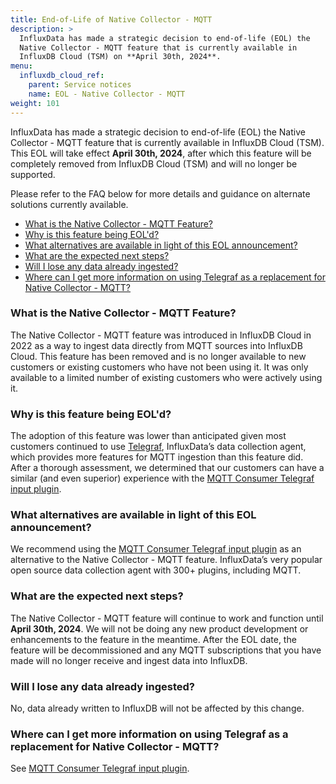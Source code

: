 ```yaml
---
title: End-of-Life of Native Collector - MQTT
description: >
  InfluxData has made a strategic decision to end-of-life (EOL) the
  Native Collector - MQTT feature that is currently available in
  InfluxDB Cloud (TSM) on **April 30th, 2024**.
menu:
  influxdb_cloud_ref:
    parent: Service notices
    name: EOL - Native Collector - MQTT
weight: 101
---
```


InfluxData has made a strategic decision to end-of-life (EOL) the
Native Collector - MQTT feature that is currently available in InfluxDB Cloud (TSM).
This EOL will take effect **April 30th, 2024**, after which this feature will be
completely removed from InfluxDB Cloud (TSM) and will no longer be supported. 

Please refer to the FAQ below for more details and guidance on alternate
solutions currently available.

- [What is the Native Collector - MQTT Feature?](#what-is-the-native-collector---mqtt-feature)
- [Why is this feature being EOL'd?](#why-is-this-feature-being-eold)
- [What alternatives are available in light of this EOL announcement?](#what-alternatives-are-available-in-light-of-this-eol-announcement)
- [What are the expected next steps?](#what-are-the-expected-next-steps)
- [Will I lose any data already ingested?](#will-i-lose-any-data-already-ingested)
- [Where can I get more information on using Telegraf as a replacement for Native Collector - MQTT?](#where-can-i-get-more-information-on-using-telegraf-as-a-replacement-for-native-collector---mqtt)

### What is the Native Collector - MQTT Feature?

The Native Collector - MQTT feature was introduced in InfluxDB Cloud in 2022 as
a way to ingest data directly from MQTT sources into InfluxDB Cloud.
This feature has been removed and is no longer available to new customers or
existing customers who have not been using it.
It was only available to a limited number of existing customers who were
actively using it.

### Why is this feature being EOL'd?

The adoption of this feature was lower than anticipated given most customers
continued to use [Telegraf](/telegraf/v1/), InfluxData’s data collection agent,
which provides more features for MQTT ingestion than this feature did.
After a thorough assessment, we determined that our customers can have a similar
(and even superior) experience with the
[MQTT Consumer Telegraf input plugin](https://www.influxdata.com/integration/mqtt-telegraf-consumer/).

### What alternatives are available in light of this EOL announcement?

We recommend using the [MQTT Consumer Telegraf input plugin](https://www.influxdata.com/integration/mqtt-telegraf-consumer/)
as an alternative to the Native Collector - MQTT feature.
InfluxData’s very popular open source data collection agent with 300+ plugins,
including MQTT.

### What are the expected next steps?

The Native Collector - MQTT feature will continue to work and function until
**April 30th, 2024**.  We will not be doing any new product development or
enhancements to the feature in the meantime. After the EOL date, the feature
will be decommissioned and any MQTT subscriptions that you have made will no
longer receive and ingest data into InfluxDB.

### Will I lose any data already ingested?

No, data already written to InfluxDB will not be affected by this change.

### Where can I get more information on using Telegraf as a replacement for Native Collector - MQTT?

See [MQTT Consumer Telegraf input plugin](https://www.influxdata.com/integration/mqtt-telegraf-consumer/).
